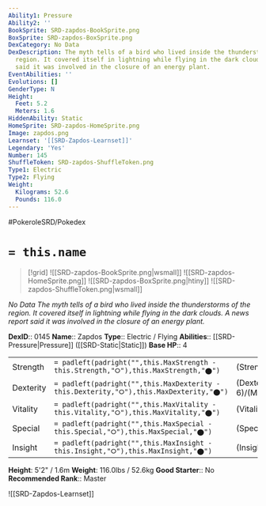 ```yaml
---
Ability1: Pressure
Ability2: ''
BookSprite: SRD-zapdos-BookSprite.png
BoxSprite: SRD-zapdos-BoxSprite.png
DexCategory: No Data
DexDescription: The myth tells of a bird who lived inside the thunderstorms of the
  region. It covered itself in lightning while flying in the dark clouds. A news report
  said it was involved in the closure of an energy plant.
EventAbilities: ''
Evolutions: []
GenderType: N
Height:
  Feet: 5.2
  Meters: 1.6
HiddenAbility: Static
HomeSprite: SRD-zapdos-HomeSprite.png
Image: zapdos.png
Learnset: '[[SRD-Zapdos-Learnset]]'
Legendary: 'Yes'
Number: 145
ShuffleToken: SRD-zapdos-ShuffleToken.png
Type1: Electric
Type2: Flying
Weight:
  Kilograms: 52.6
  Pounds: 116.0
---
```


#PokeroleSRD/Pokedex

# `= this.name`

> [!grid]
> ![[SRD-zapdos-BookSprite.png|wsmall]]
> ![[SRD-zapdos-HomeSprite.png]]
> ![[SRD-zapdos-BoxSprite.png|htiny]]
> ![[SRD-zapdos-ShuffleToken.png|wsmall]]


*No Data*
*The myth tells of a bird who lived inside the thunderstorms of the region. It covered itself in lightning while flying in the dark clouds. A news report said it was involved in the closure of an energy plant.*

**DexID**:: 0145
**Name**:: Zapdos
**Type**:: Electric / Flying
**Abilities**:: [[SRD-Pressure|Pressure]] ([[SRD-Static|Static]])
**Base HP**:: 4

|           |                                                                                        |                                          |
| --------- | -------------------------------------------------------------------------------------- | ---------------------------------------- |
| Strength  | `= padleft(padright("",this.MaxStrength - this.Strength,"⭘"),this.MaxStrength,"⬤")`    | (Strength::5)/(MaxStrength::5)   |
| Dexterity | `= padleft(padright("",this.MaxDexterity - this.Dexterity,"⭘"),this.MaxDexterity,"⬤")` | (Dexterity:: 6)/(MaxDexterity::6) |
| Vitality  | `= padleft(padright("",this.MaxVitality - this.Vitality,"⭘"),this.MaxVitality,"⬤")`    | (Vitality::5)/(MaxVitality::5)   |
| Special   | `= padleft(padright("",this.MaxSpecial - this.Special,"⭘"),this.MaxSpecial,"⬤")`       | (Special::7)/(MaxSpecial::7)     |
| Insight   | `= padleft(padright("",this.MaxInsight - this.Insight,"⭘"),this.MaxInsight,"⬤")`       | (Insight::5)/(MaxInsight::5)     |

**Height**: 5'2" / 1.6m
**Weight**: 116.0lbs / 52.6kg
**Good Starter**:: No
**Recommended Rank**:: Master

![[SRD-Zapdos-Learnset]]